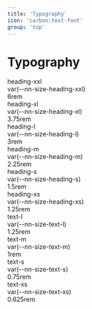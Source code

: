 ```yaml
---
title: 'Typography'
icon: 'carbon:text-font'
group: 'top'
---
```


# Typography

<div class="typography-token">
    <div class="typography-token__class nn-heading-xxl">heading-xxl</div>
    <div class="typography-token__size">
        <div>var(--nn-size-heading-xxl)</div>
        <div>6rem</div>
    </div>
</div>

<div class="typography-token">
    <div class="typography-token__class nn-heading-xl">heading-xl</div>
    <div class="typography-token__size">
        <div>var(--nn-size-heading-xl)</div>
        <div>3.75rem</div>
    </div>
</div>

<div class="typography-token">
    <div class="typography-token__class nn-heading-l">heading-l</div>
    <div class="typography-token__size">
        <div>var(--nn-size-heading-l)</div>
        <div>3rem</div>
    </div>
</div>

<div class="typography-token">
    <div class="typography-token__class nn-heading-m">heading-m</div>
    <div class="typography-token__size">
        <div>var(--nn-size-heading-m)</div>
        <div>2.25rem</div>
    </div>
</div>

<div class="typography-token">
    <div class="typography-token__class nn-heading-s">heading-s</div>
    <div class="typography-token__size">
        <div>var(--nn-size-heading-s)</div>
        <div>1.5rem</div>
    </div>
</div>

<div class="typography-token">
    <div class="typography-token__class nn-heading-xs">heading-xs</div>
    <div class="typography-token__size">
        <div>var(--nn-size-heading-xs)</div>
        <div>1.25rem</div>
    </div>
</div>

<div class="typography-token">
    <div class="typography-token__class text-l">text-l</div>
    <div class="typography-token__size">
        <div>var(--nn-size-text-l)</div>
        <div>1.25rem</div>
    </div>
</div>

<div class="typography-token">
    <div class="typography-token__class text-m">text-m</div>
    <div class="typography-token__size">
        <div>var(--nn-size-text-m)</div>
        <div>1rem</div>
    </div>
</div>

<div class="typography-token">
    <div class="typography-token__class text-s">text-s</div>
    <div class="typography-token__size">
        <div>var(--nn-size-text-s)</div>
        <div>0.75rem</div>
    </div>
</div>

<div class="typography-token">
    <div class="typography-token__class text-xs">text-xs</div>
    <div class="typography-token__size">
        <div>var(--nn-size-text-xs)</div>
        <div>0.625rem</div>
    </div>
</div>